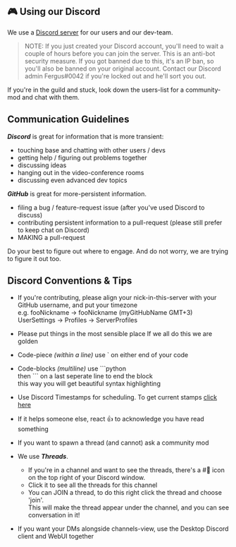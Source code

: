 ## 🎮 Using our Discord 

We use a [Discord server](https://discord.gg/autogpt) for our users and our dev-team.

> NOTE: If you just created your Discord account, you'll need to wait a couple of hours before you can join the server. This is an anti-bot security measure. If you got banned due to this, it's an IP ban, so you'll also be banned on your original account. Contact our Discord admin Fergus#0042 if you're locked out and he'll sort you out.

If you're in the guild and stuck, look down the users-list for a community-mod and chat with them.


## Communication Guidelines

***Discord*** is great for information that is more transient:
- touching base and chatting with other users / devs
- getting help / figuring out problems together
- discussing ideas
- hanging out in the video-conference rooms
- discussing even advanced dev topics

***GitHub*** is great for more-persistent information.
- filing a bug / feature-request issue (after you've used Discord to discuss)
- contributing persistent information to a pull-request (please still prefer to keep chat on Discord)
- MAKING a pull-request

Do your best to figure out where to engage. And do not worry, we are trying to figure it out too.


## Discord Conventions & Tips

- If you're contributing, please align your nick-in-this-server with your GitHub username, and put your timezone  
    e.g. fooNickname -> fooNickname (myGitHubName GMT+3)  
    UserSettings -> Profiles -> ServerProfiles  

- Please put things in the most sensible place
    If we all do this we are golden

- Code-piece *(within a line)* use \` on either end of your code

- Code-blocks *(multiline)* use \`\`\`python  
    then \`\`\` on a last seperate line to end the block  
    this way you will get beautiful syntax highlighting

- Use Discord Timestamps for scheduling. To get current stamps [click here](https://hammertime.cyou/en-GB)

- If it helps someone else, react 👍 to acknowledge you have read something

- If you want to spawn a thread (and cannot) ask a community mod

- We use ***Threads***.
    - If you're in a channel and want to see the threads, there's a #💬 icon on the top right of your Discord window.
    - Click it to see all the threads for this channel
    - You can JOIN a thread, to do this right click the thread and choose 'join'.  
        This will make the thread appear under the channel, and you can see conversation in it!

- If you want your DMs alongside channels-view, use the Desktop Discord client and WebUI together
